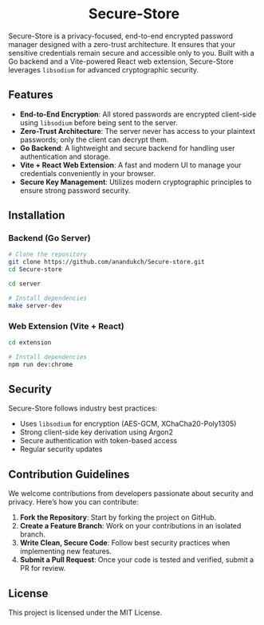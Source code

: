<h1 align="center">Secure-Store</h1>

Secure-Store is a privacy-focused, end-to-end encrypted password manager designed with a zero-trust architecture. It ensures that your sensitive credentials remain secure and accessible only to you. Built with a Go backend and a Vite-powered React web extension, Secure-Store leverages `libsodium` for advanced cryptographic security.

## Features

- **End-to-End Encryption**: All stored passwords are encrypted client-side using `libsodium` before being sent to the server.
- **Zero-Trust Architecture**: The server never has access to your plaintext passwords; only the client can decrypt them.
- **Go Backend**: A lightweight and secure backend for handling user authentication and storage.
- **Vite + React Web Extension**: A fast and modern UI to manage your credentials conveniently in your browser.
- **Secure Key Management**: Utilizes modern cryptographic principles to ensure strong password security.
<!-- - **Cross-Platform**: Works on all major browsers with seamless synchronization. -->

## Installation

### Backend (Go Server)

```sh
# Clone the repository
git clone https://github.com/anandukch/Secure-store.git
cd Secure-store

cd server

# Install dependencies
make server-dev
```

### Web Extension (Vite + React)

```sh
cd extension

# Install dependencies
npm run dev:chrome
```

## Security

Secure-Store follows industry best practices:

- Uses `libsodium` for encryption (AES-GCM, XChaCha20-Poly1305)
- Strong client-side key derivation using Argon2
- Secure authentication with token-based access
- Regular security updates

## Contribution Guidelines

We welcome contributions from developers passionate about security and privacy. Here’s how you can contribute:

1. **Fork the Repository**: Start by forking the project on GitHub.
2. **Create a Feature Branch**: Work on your contributions in an isolated branch.
3. **Write Clean, Secure Code**: Follow best security practices when implementing new features.
4. **Submit a Pull Request**: Once your code is tested and verified, submit a PR for review.

<!-- For more details, check our [CONTRIBUTING.md](CONTRIBUTING.md). -->

<!-- ## Community & Support

- Join our **Discord** or **Slack** for discussions and support.
- Follow us on **Twitter** for updates and announcements.
- Report issues or feature requests on **GitHub Issues**. -->

## License

This project is licensed under the MIT License.
